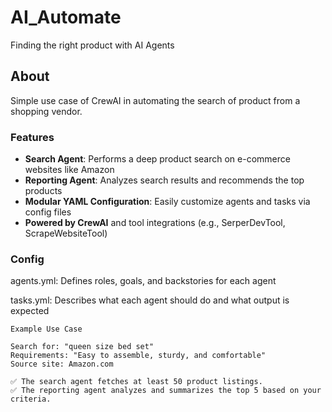 # AI_Automate
Finding the right product with AI Agents 

## About
Simple use case of CrewAI in automating the search of product from a shopping vendor. 

### Features

- **Search Agent**: Performs a deep product search on e-commerce websites like Amazon
- **Reporting Agent**: Analyzes search results and recommends the top products
- **Modular YAML Configuration**: Easily customize agents and tasks via config files
- **Powered by CrewAI** and tool integrations (e.g., SerperDevTool, ScrapeWebsiteTool)

### Config
agents.yml: Defines roles, goals, and backstories for each agent

tasks.yml: Describes what each agent should do and what output is expected

    Example Use Case

    Search for: "queen size bed set"
    Requirements: "Easy to assemble, sturdy, and comfortable"
    Source site: Amazon.com

    ✅ The search agent fetches at least 50 product listings.
    ✅ The reporting agent analyzes and summarizes the top 5 based on your criteria.

